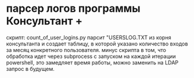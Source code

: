 # парсер логов программы Консультант +
скрипт: count_of_user_logins.py
  парсит "USERSLOG.TXT из корня консультанта и создает таблицу,
  в которой указано количество входов за месяц конкретного пользователя.
  минус скрипта в том, что обработка идет через subprocess
  с запуском на каждой итерации powershell, 
  это замедляет время работы, можно заменить на LDAP запрос в будущем.
  
 
